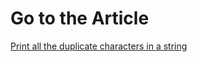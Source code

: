 # Go to the Article

[Print all the duplicate characters in a string](https://www.geeksforgeeks.org/print-all-the-duplicates-in-the-input-string/)